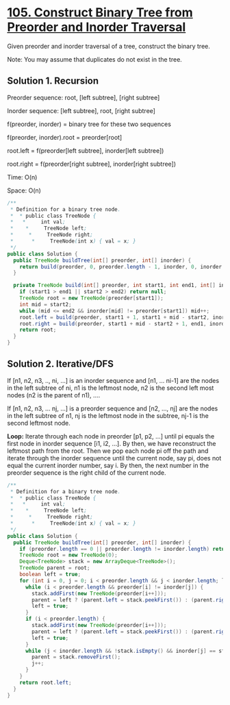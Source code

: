 # [105. Construct Binary Tree from Preorder and Inorder Traversal](https://leetcode.com/problems/construct-binary-tree-from-preorder-and-inorder-traversal/)

Given preorder and inorder traversal of a tree, construct the binary tree.

Note:
You may assume that duplicates do not exist in the tree.

## Solution 1. Recursion

Preorder sequence: root, [left subtree], [right subtree]

Inorder sequence: [left subtree], root, [right subtree]

f(preorder, inorder) = binary tree for these two sequences

f(preorder, inorder).root = preorder[root]

root.left = f(preorder[left subtree], inorder[left subtree])

root.right = f(preorder[right subtree], inorder[right subtree]) 

Time: O(n)

Space: O(n)

```java
/**
 * Definition for a binary tree node.
 *  * public class TreeNode {
 *   *     int val;
 *    *     TreeNode left;
 *     *     TreeNode right;
 *      *     TreeNode(int x) { val = x; }
 */
public class Solution {
  public TreeNode buildTree(int[] preorder, int[] inorder) {
    return build(preorder, 0, preorder.length - 1, inorder, 0, inorder.length - 1);
  }

  private TreeNode build(int[] preorder, int start1, int end1, int[] inorder, int start2, int end2) {
    if (start1 > end1 || start2 > end2) return null;
    TreeNode root = new TreeNode(preorder[start1]);
    int mid = start2;
    while (mid <= end2 && inorder[mid] != preorder[start1]) mid++;
    root.left = build(preorder, start1 + 1, start1 + mid - start2, inorder, start2, mid - 1);
    root.right = build(preorder, start1 + mid - start2 + 1, end1, inorder, mid + 1, end2);
    return root;
  }
}
```

## Solution 2. Iterative/DFS

If [n1, n2, n3, .., ni, …] is an inorder sequence and [n1, … ni-1] are the nodes in the left subtree of ni, n1 is the leftmost node, n2 is the second left most nodes (n2 is the parent of n1), ….

If [n1, n2, n3, … nj, …] is a preorder sequence and [n2, …, nj] are the nodes in the left subtree of n1, nj is the leftmost node in the subtree, nj-1 is the second leftmost node.

**Loop:** Iterate through each node in preorder [p1, p2, …] until pi equals the first node in inorder sequence [i1, i2, …]. By then, we have reconstruct the leftmost path from the root. Then we pop each node pi off the path and iterate through the inorder sequence until the current node, say pi, does not equal the current inorder number, say i. By then, the next number in the preorder sequence is the right child of the current node.

```java
/**
 * Definition for a binary tree node.
 *  * public class TreeNode {
 *   *     int val;
 *    *     TreeNode left;
 *     *     TreeNode right;
 *      *     TreeNode(int x) { val = x; }
 */
public class Solution {
  public TreeNode buildTree(int[] preorder, int[] inorder) {
    if (preorder.length == 0 || preorder.length != inorder.length) return null;
    TreeNode root = new TreeNode(0);
    Deque<TreeNode> stack = new ArrayDeque<TreeNode>();
    TreeNode parent = root;
    boolean left = true;
    for (int i = 0, j = 0; i < preorder.length && j < inorder.length; left = false) {
      while (i < preorder.length && preorder[i] != inorder[j]) {
        stack.addFirst(new TreeNode(preorder[i++]));
        parent = left ? (parent.left = stack.peekFirst()) : (parent.right = stack.peekFirst());
        left = true;
      }
      if (i < preorder.length) {
        stack.addFirst(new TreeNode(preorder[i++]));
        parent = left ? (parent.left = stack.peekFirst()) : (parent.right = stack.peekFirst());
        left = true;
      }
      while (j < inorder.length && !stack.isEmpty() && inorder[j] == stack.peekFirst().val) {
        parent = stack.removeFirst();
        j++;
      }
    }
    return root.left;
  }
}
```
